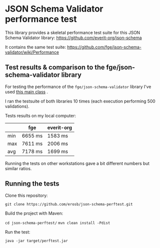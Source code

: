 JSON Schema Validator performance test
======================================

This library provides a skeletal performance test suite for this JSON Schema Validator library:
https://github.com/everit-org/json-schema

It contains the same test suite: https://github.com/fge/json-schema-validator/wiki/Performance


Test results & comparison to the fge/json-schema-validator library
------------------------------------------------------------------

For testing the performance of the `fge/json-schema-validator` library I've used [this main class](https://github.com/fge/json-schema-validator/blob/master/src/test/java/com/github/fge/jsonschema/NewAPIPerfTest.java) .

I ran the testsuite of both libraries 10 times (each execution performing 500 validations).

Tests results on my local computer:

|   |fge|everit-org |
|---|---|-----------|
|min|6655 ms|1583 ms|
|max|7611 ms|2006 ms|
|avg|7178 ms|1699 ms|

Running the tests on other workstations gave a bit different numbers but similar ratios.

Running the tests
-----------------

Clone this repository:

`git clone https://github.com/erosb/json-schema-perftest.git`

Build the project with Maven:

`cd json-schema-perftest/`
`mvn clean install -Pdist`

Run the test:

`java -jar target/perftest.jar`
